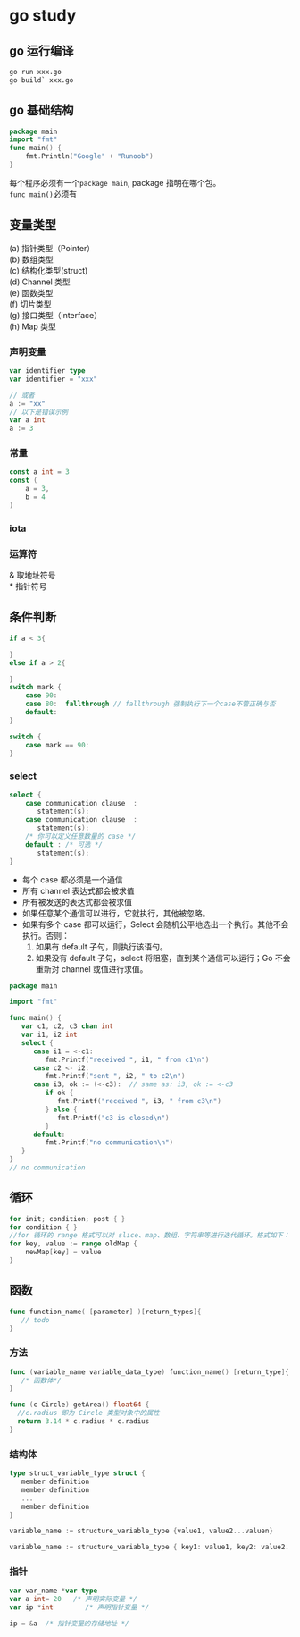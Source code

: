 # go study

## go 运行编译
```cmd
go run xxx.go
go build` xxx.go
```

## go 基础结构
```go
package main
import "fmt"
func main() {
    fmt.Println("Google" + "Runoob")
}
```

每个程序必须有一个`package main`, package 指明在哪个包。  
`func main()`必须有

## 变量类型

(a) 指针类型（Pointer）  
(b) 数组类型  
(c) 结构化类型(struct)  
(d) Channel 类型  
(e) 函数类型   
(f) 切片类型   
(g) 接口类型（interface）  
(h) Map 类型   


### 声明变量
```go
var identifier type
var identifier = "xxx"

// 或者
a := "xx"
// 以下是错误示例
var a int 
a := 3
```

### 常量
```go
const a int = 3
const (
    a = 3,
    b = 4
)
```

### iota


### 运算符
& 取地址符号  
\* 指针符号

## 条件判断
```go
if a < 3{

}
else if a > 2{

}
switch mark {
    case 90: 
    case 80:  fallthrough // fallthrough 强制执行下一个case不管正确与否
    default: 
}

switch {
    case mark == 90: 
}


```
### select
```go
select {
    case communication clause  :
       statement(s);      
    case communication clause  :
       statement(s);
    /* 你可以定义任意数量的 case */
    default : /* 可选 */
       statement(s);
}
```

* 每个 case 都必须是一个通信
* 所有 channel 表达式都会被求值
* 所有被发送的表达式都会被求值
* 如果任意某个通信可以进行，它就执行，其他被忽略。
* 如果有多个 case 都可以运行，Select 会随机公平地选出一个执行。其他不会执行。否则：
    1. 如果有 default 子句，则执行该语句。
    2. 如果没有 default 子句，select 将阻塞，直到某个通信可以运行；Go 不会重新对 channel 或值进行求值。

```go
package main

import "fmt"

func main() {
   var c1, c2, c3 chan int
   var i1, i2 int
   select {
      case i1 = <-c1:
         fmt.Printf("received ", i1, " from c1\n")
      case c2 <- i2:
         fmt.Printf("sent ", i2, " to c2\n")
      case i3, ok := (<-c3):  // same as: i3, ok := <-c3
         if ok {
            fmt.Printf("received ", i3, " from c3\n")
         } else {
            fmt.Printf("c3 is closed\n")
         }
      default:
         fmt.Printf("no communication\n")
   }    
}
// no communication
```

## 循环
```go
for init; condition; post { }
for condition { }
//for 循环的 range 格式可以对 slice、map、数组、字符串等进行迭代循环。格式如下：
for key, value := range oldMap {
    newMap[key] = value
}
```

## 函数
```go
func function_name( [parameter] )[return_types]{
   // todo
}
```

### 方法
```go
func (variable_name variable_data_type) function_name() [return_type]{
   /* 函数体*/
}

func (c Circle) getArea() float64 {
  //c.radius 即为 Circle 类型对象中的属性
  return 3.14 * c.radius * c.radius
}
```

### 结构体
```go
type struct_variable_type struct {
   member definition
   member definition
   ...
   member definition
}

variable_name := structure_variable_type {value1, value2...valuen}

variable_name := structure_variable_type { key1: value1, key2: value2..., keyn: valuen}
```

### 指针
```go
var var_name *var-type
var a int= 20   /* 声明实际变量 */
var ip *int        /* 声明指针变量 */

ip = &a  /* 指针变量的存储地址 */
```